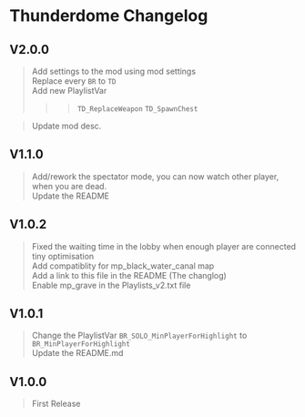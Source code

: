 # Thunderdome Changelog

## V2.0.0
> Add settings to the mod using mod settings \
> Replace every `BR` to `TD` \
> Add new PlaylistVar 
>>> `TD_ReplaceWeapon` 
>>> `TD_SpawnChest` 

> Update mod desc. 

## V1.1.0
> Add/rework the spectator mode, you can now watch other player, when you are dead. \
> Update the README

## V1.0.2
> Fixed the waiting time in the lobby when enough player are connected \
> tiny optimisation \
> Add compatiblity for mp_black_water_canal map \
> Add a link to this file in the README (The changlog) \
> Enable mp_grave in the Playlists_v2.txt file

## V1.0.1
> Change the PlaylistVar `BR_SOLO_MinPlayerForHighlight` to `BR_MinPlayerForHighlight` \
> Update the README.md

## V1.0.0
> First Release